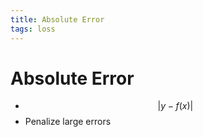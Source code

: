 ```yaml
---
title: Absolute Error
tags: loss
---
```


# Absolute Error
- $$\lvert y-f(x)\rvert$$
- Penalize large errors






































